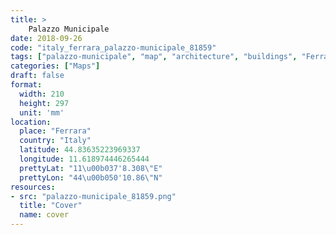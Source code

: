 ```yaml
---
title: > 
    Palazzo Municipale
date: 2018-09-26
code: "italy_ferrara_palazzo-municipale_81859"
tags: ["palazzo-municipale", "map", "architecture", "buildings", "Ferrara", "Italy"]
categories: ["Maps"]
draft: false
format:
  width: 210
  height: 297
  unit: 'mm'
location:
  place: "Ferrara"
  country: "Italy"
  latitude: 44.83635223969337
  longitude: 11.618974446265444
  prettyLat: "11\u00b037'8.308\"E"
  prettyLon: "44\u00b050'10.86\"N"
resources:
- src: "palazzo-municipale_81859.png"
  title: "Cover"
  name: cover
---
```

